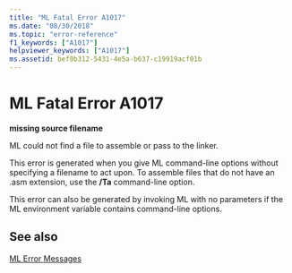 ```yaml
---
title: "ML Fatal Error A1017"
ms.date: "08/30/2018"
ms.topic: "error-reference"
f1_keywords: ["A1017"]
helpviewer_keywords: ["A1017"]
ms.assetid: bef0b312-5431-4e5a-b637-c19919acf01b
---
```

# ML Fatal Error A1017

**missing source filename**

ML could not find a file to assemble or pass to the linker.

This error is generated when you give ML command-line options without specifying a filename to act upon. To assemble files that do not have an .asm extension, use the **/Ta** command-line option.

This error can also be generated by invoking ML with no parameters if the ML environment variable contains command-line options.

## See also

[ML Error Messages](../../assembler/masm/ml-error-messages.md)<br/>